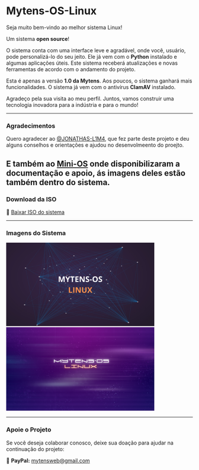 # Mytens-OS-Linux

Seja muito bem-vindo ao melhor sistema Linux!

Um sistema **open source**! 

O sistema conta com uma interface leve e agradável, onde você, usuário, pode personalizá-lo do seu jeito. Ele já vem com o **Python** instalado e algumas aplicações úteis. Este sistema receberá atualizações e novas ferramentas de acordo com o andamento do projeto.

Esta é apenas a versão **1.0 da Mytens**. Aos poucos, o sistema ganhará mais funcionalidades. O sistema já vem com o antivírus **ClamAV** instalado.

Agradeço pela sua visita ao meu perfil. Juntos, vamos construir uma tecnologia inovadora para a indústria e para o mundo!

---

### Agradecimentos

Quero agradecer ao [@JONATHAS-L1M4](https://github.com/JONATHAS-L1M4), que fez parte deste projeto e deu alguns conselhos e orientações e ajudou no desenvolmeento do proejto.

E também ao [Mini-OS](https://github.com/minios-linux/minios-live/wiki?lang=pt) onde disponibilizaram a documentação e apoio, ás imagens deles estão também dentro do sistema.
---

### Download da ISO

🔗 [Baixar ISO do sistema](https://mega.nz/file/d8wVUajB#Sj7s1KBtVQzUmoBxu6IaFhW4TZ5A1SidZ-1CQ1vaoLk)

---

### Imagens do Sistema

<img src="./img/MYTENS-OS LINUX.png" alt="Mytens OS Linux" width="400">
<img src="./img/MYTENS.png" alt="Mytens Logo" width="400">

---

### Apoie o Projeto

Se você deseja colaborar conosco, deixe sua doação para ajudar na continuação do projeto:

📩 **PayPal:** mytensweb@gmail.com
